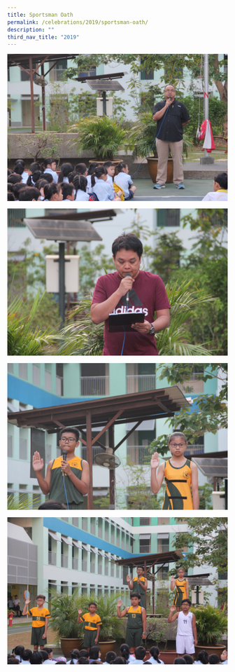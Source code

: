 ```yaml
---
title: Sportsman Oath
permalink: /celebrations/2019/sportsman-oath/
description: ""
third_nav_title: "2019"
---
```

![Sportsman Oath](/images/Celebrations/2019/Sportsman%20Oath/so1.jpg)

![Sportsman Oath](/images/Celebrations/2019/Sportsman%20Oath/so2.jpg)

![Sportsman Oath](/images/Celebrations/2019/Sportsman%20Oath/so3.jpg)

![Sportsman Oath](/images/Celebrations/2019/Sportsman%20Oath/so4.jpg)